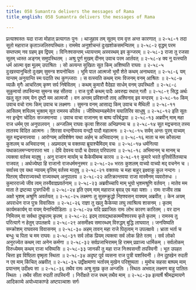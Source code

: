 ```yaml
---
title: 058 Sumantra delivers the messages of Rama
title_english: 058 Sumantra delivers the messages of Rama

---
```

<div class="audioEmbed"  caption="श्रीराम-हरिसीताराममूर्ति-घनपाठिभ्यां वचनम्" src="https://archive.org/download/Ramayana-recitation-Sriram-harisItArAmamUrti-Ghanapaati-v2/Kanda_2/Kanda_2_AYK-058-Rama_Sandesha_Nivedanam.mp3"></div>
प्रत्याश्वस्तः यदा राजा मोहात् प्रत्यागतः पुनः ।  
थाजुहाव तम् सूतम् राम वृत्त अन्त कारणात् ॥ २-५८-१  
तदा सूतो महाराज कृताञ्जलिरुपस्थितः।  
राममेव अनुशोचन्तं दुःखशोकसमन्वितम् ॥ २-५८-२  
वृद्धम् परम सम्तप्तम् नव ग्रहम् इव द्विपम् ।  
विनिःश्वसन्तम् ध्यायन्तम् अस्वस्थम् इव कुन्जरम् ॥ २-५८-३  
राजा तु रजसा सूतम् ध्वस्त अङ्गम् समुपस्थितम् ।  
अश्रु पूर्ण मुखम् दीनम् उवाच परम आर्तवत् ॥ २-५८-४  
क्व नु वत्स्यति धर्म आत्मा वृक्ष मूलम् उपाश्रितः ।  
सो अत्यन्त सुखितः सूत किम् अशिष्यति राघवः ॥ २-५८-५  
दुःखस्यानुचितो दुःखम् सुमन्त्र शयनोचितः ।  
भूमि पाल आत्मजो भूमौ शेते कथम् अनाथवत् ॥ २-५८-६  
यम् यान्तम् अनुयान्ति स्म पदाति रथ कुण्ज़्जराः ।  
स वत्स्यति कथम् रामः विजनम् वनम् आश्रितः ॥ २-५८-७  
व्याळैः मृगैः आचरितम् कृष्ण सर्प निषेवितम् ।  
कथम् कुमारौ वैदेह्या सार्धम् वनम् उपस्थितौ ॥ २-५८-८  
सुकुमार्या तपस्विन्या सुमन्त्र सह सीतया ।  
राज पुत्रौ कथम् पादैः अवरुह्य रथात् गतौ ॥ २-५८-९  
सिद्ध अर्थः खलु सूत त्वम् येन दृष्टौ मम आत्मजौ ।  
वन अन्तम् प्रविशन्तौ ताव् अश्विनाव् इव मन्दरम् ॥ २-५८-१०  
किम् उवाच वचो रामः किम् उवाच च लक्ष्मणः ।  
सुमन्त्र वनम् आसाद्य किम् उवाच च मैथिली ॥ २-५८-११  
आसितम् शयितम् भुक्तम् सूत रामस्य कीर्तय ।  
जीविष्याम्यहमेतेन ययातिरिव साधुषु ॥ २-५८-१२  
इति सूतः नर इन्द्रेण चोदितः सज्जमानया ।  
उवाच वाचा राजानम् स बाष्प परिर्बद्धया ॥ २-५८-१३  
अब्रवीन् माम् महा राज धर्मम् एव अनुपालयन् ।  
अन्जलिम् राघवः कृत्वा शिरसा अभिप्रणम्य च ॥ २-५८-१४  
सूत मद्वचनात् तस्य तातस्य विदित आत्मनः ।  
शिरसा वन्दनीयस्य वन्द्यौ पादौ महात्मनः ॥ २-५८-१५  
सर्वम् अन्तः पुरम् वाच्यम् सूत मद्वचनात्त्वया ।  
आरोग्यम् अविशेषेण यथा अर्हम् च अभिवादनम् ॥ २-५८-१६  
माता च मम कौसल्या कुशलम् च अभिवादनम् ।  
अप्रमादम् च वक्तव्या ब्रूयाश्चैमिदम् वचः ॥ २-५८-१७  
धर्मनित्या यथाकालमग्न्यगारपरा भव ।  
देवि देवस्य पादौ च देववत् परिपालय ॥ २-५८-१८  
अभिमानम् च मानम् च त्यक्त्वा वर्तस्व मातृषु ।  
अनु राजान मार्याम् च कैकेयीमम्ब कारय ॥ २-५८-१९  
कुमारे भरते वृत्तिर्वर्तितव्याच राजवत् ।  
अर्थज्येष्ठा हि राजानो राजधर्ममनुस्मर ॥ २-५८-२०  
भरतः कुशलम् वाच्यो वाच्यो मद् वचनेन च ।  
सर्वास्व एव यथा न्यायम् वृत्तिम् वर्तस्व मातृषु ॥ २-५८-२१  
वक्तव्यः च महा बाहुर् इक्ष्वाकु कुल नन्दनः ।  
पितरम् यौवराज्यस्थो राज्यस्थम् अनुपालय ॥ २-५८-२२  
अतिक्रान्तवया राजा मास्मैनम् व्यवरोरुधः ।  
कुमारराज्ये जीव त्वम् तस्यैवाज्ञ्प्रवर्तनाम् ॥ २-५८-२३  
अब्रवीच्चापि माम् भूयो भृशमश्रूणि वर्तयन् ।  
मातेव मम माता ते द्रष्टव्या पुत्रगर्धिनी ॥ २-५८-२४  
इति एवम् माम् महाराज बृवन्न् एव महा यशाः ।  
रामः राजीव ताम्र अक्षो भृशम् अश्रूणि अवर्तयत् ॥ २-५८-२५  
लक्ष्मणः तु सुसम्क्रुद्धो निह्श्वसन् वाक्यम् अब्रवीत् ।  
केन अयम् अपराधेन राज पुत्रः विवासितः ॥ २-५८-२६  
राज्ञा तु खलु कैकेय्या लघु त्वाश्रित्य शासनम् ।  
कृतम् कार्यमकार्यम् वा वयम् येनाभिपीडिताः ॥ २-५८-२७  
यदि प्रव्राजितः रामः लोभ कारण कारितम् ।  
वर दान निमित्तम् वा सर्वथा दुष्कृतम् कृतम् ॥ २-५८-२८  
इदम् तावद्यथाकाममीश्वरस्य कृते कृतम् ।  
रामस्य तु परित्यागे न हेतुम् उपलक्षये ॥ २-५८-२९  
असमीक्ष्य समारब्धम् विरुद्धम् बुद्धि लाघवात् ।  
जनयिष्यति सम्क्रोशम् राघवस्य विवासनम् ॥ २-५८-३०  
अहम् तावन् महा राजे पितृत्वम् न उपलक्षये ।  
भ्राता भर्ता च बन्धुः च पिता च मम राघवः ॥ २-५८-३१  
सर्व लोक प्रियम् त्यक्त्वा सर्व लोक हिते रतम् ।  
सर्व लोको अनुरज्येत कथम् त्वा अनेन कर्मणा ॥ २-५८-३२  
सर्वप्रजाभिरामम् हि रामम् प्रव्राज्य धार्मिकम् ।  
सर्वलोकम् विरुध्येमम् कथम् राजा भविष्यसि ॥ २-५८-३३  
जानकी तु महा राज निःश्वसन्ती तपस्विनी ।  
भूत उपहत चित्ता इव विष्ठिता वृष्मृता स्थिता ॥ २-५८-३४  
अदृष्ट पूर्व व्यसना राज पुत्री यशस्विनी ।  
तेन दुह्खेन रुदती न एव माम् किंचित् अब्रवीत् ॥ २-५८-३५  
उद्वीक्षमाणा भर्तारम् मुखेन परिशुष्यता ।  
मुमोच सहसा बाष्पम् माम् प्रयान्तम् उदीक्ष्य सा ॥ २-५८-३६  
तथैव रामः अश्रु मुखः कृत अन्जलिः ।  
स्थितः अभवल् लक्ष्मण बाहु पालितः स्थितः ।  
तथैव सीता रुदती तपस्विनी ।  
निरीक्षते राज रथम् तथैव माम् ॥ २-५८-३७  
इत्यार्षे श्रीमद्रामायणे आदिकाव्ये अयोध्याकाण्डे अष्टपञ्चाशः सर्गः